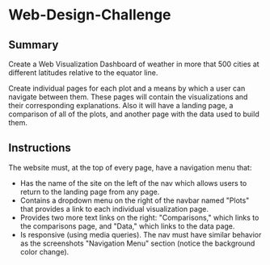 # Web-Design-Challenge

## Summary

Create a Web Visualization Dashboard of weather in more that 500 cities at different latitudes relative to the equator line. 

Create individual pages for each plot and a means by which a user can navigate between them. These pages will contain the visualizations and their corresponding explanations. Also it will have a landing page, a comparison of all of the plots, and another page with the data used to build them.

## Instructions
The website must, at the top of every page, have a navigation menu that:

* Has the name of the site on the left of the nav which allows users to return to the landing page from any page.
* Contains a dropdown menu on the right of the navbar named "Plots" that provides a link to each individual visualization page.
* Provides two more text links on the right: "Comparisons," which links to the comparisons page, and "Data," which links to the data page.
* Is responsive (using media queries). The nav must have similar behavior as the screenshots "Navigation Menu" section (notice the background color change).





